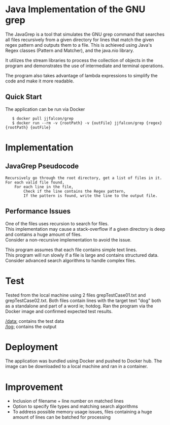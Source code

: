 # Java Implementation of the GNU grep

The JavaGrep is a tool that simulates the GNU grep command that searches all
files recursively from a given directory for lines that match the given regex pattern
and outputs them to a file.  This is achieved using Java's Regex classes (Pattern and Matcher),
and the java.nio library.

It utilizes the stream libraries to process the collection of objects in the program and
demonstrates the use of intermediate and terminal operations.

The program also takes advantage of lambda expressions to simplify the code
and make it more readable.

## Quick Start
The application can be run via Docker
```
   $ docker pull jjfalcon/grep
   $ docker run --rm -v {rootPath} -v {outFile} jjfalcon/grep {regex} {rootPath} {outFile}
```
# Implementation
## JavaGrep Pseudocode
```
Recursively go through the root directory, get a list of files in it.
For each valid file found,
    For each line in the file,
        Check if the line contains the Regex pattern,
        If the pattern is found, write the line to the output file.
```

## Performance Issues
One of the files uses recursion to search for files.  
This implementation may cause a stack-overflow if a given directory is deep and contains
a huge amount of files.  
Consider a non-recursive implementation to avoid the issue.

This program assumes that each file contains simple text lines.  
This program will run slowly if a file is large and contains structured data.
Consider advanced search algorithms to handle complex files.

# Test
Tested from the local machine using 2 files grepTestCase01.txt and grepTestCase02.txt.
Both files contain lines with the target text "dog" both as a standalone and part of a word ie; hotdog.
Ran the program via the Docker image and confirmed expected test results.

[/data:](https://github.com/jarviscanada/jarvis_data_eng_JjFalcon/tree/develop/core_java/grep/data)
contains the test data  
[/log:](https://github.com/jarviscanada/jarvis_data_eng_JjFalcon/tree/develop/core_java/grep/log)
contains the output

# Deployment
The application was bundled using Docker and pushed to Docker hub.
The image can be downloaded to a local machine and ran in a container.

# Improvement
- Inclusion of filename + line number on matched lines
- Option to specify file types and matching search algorithms
- To address possible memory usage issues, files containing a huge amount of lines can be batched for processing


